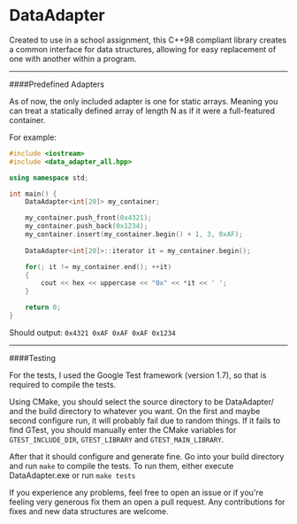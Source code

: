 DataAdapter
===========

Created to use in a school assignment, this C++98 compliant library creates a common interface for data structures, allowing for easy replacement of one with another within a program.

<hr>
####Predefined Adapters

As of now, the only included adapter is one for static arrays. Meaning you can treat a statically defined array of length N as if it were a full-featured container. 

For example:

```cpp
#include <iostream>
#include <data_adapter_all.hpp>

using namespace std;

int main() {
    DataAdapter<int[20]> my_container;

    my_container.push_front(0x4321);
    my_container.push_back(0x1234);
    my_container.insert(my_container.begin() + 1, 3, 0xAF);
    
    DataAdapter<int[20]>::iterator it = my_container.begin();

    for(; it != my_container.end(); ++it)
    {
        cout << hex << uppercase << "0x" << *it << ' ';
    }

    return 0;
}

```

Should output: `0x4321 0xAF 0xAF 0xAF 0x1234`

<hr>
####Testing

For the tests, I used the Google Test framework (version 1.7), so that is required to compile the tests. 

Using CMake, you should select the source directory to be DataAdapter/ and the build directory to whatever you want. On the first and maybe second configure run, it will probably fail due to random things. If it fails to find GTest, you should manually enter the CMake variables for `GTEST_INCLUDE_DIR`, `GTEST_LIBRARY` and `GTEST_MAIN_LIBRARY`.

After that it should configure and generate fine. Go into your build directory and run `make` to compile the tests. To run them, either execute DataAdapter.exe or run `make tests`

If you experience any problems, feel free to open an issue or if you're feeling very generous fix them an open a pull request. Any contributions for fixes and new data structures are welcome. 
